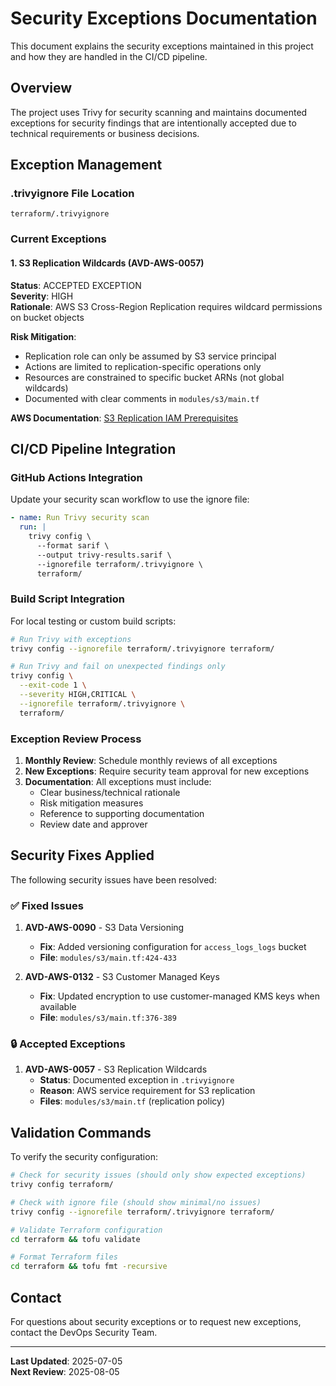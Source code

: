 # Security Exceptions Documentation

This document explains the security exceptions maintained in this project and how they are handled in the CI/CD pipeline.

## Overview

The project uses Trivy for security scanning and maintains documented exceptions for security findings that are intentionally accepted due to technical requirements or business decisions.

## Exception Management

### .trivyignore File Location
```
terraform/.trivyignore
```

### Current Exceptions

#### 1. S3 Replication Wildcards (AVD-AWS-0057)

**Status**: ACCEPTED EXCEPTION  
**Severity**: HIGH  
**Rationale**: AWS S3 Cross-Region Replication requires wildcard permissions on bucket objects

**Risk Mitigation**:
- Replication role can only be assumed by S3 service principal
- Actions are limited to replication-specific operations only
- Resources are constrained to specific bucket ARNs (not global wildcards)
- Documented with clear comments in `modules/s3/main.tf`

**AWS Documentation**: [S3 Replication IAM Prerequisites](https://docs.aws.amazon.com/AmazonS3/latest/userguide/replication-iam-prerequisites.html)

## CI/CD Pipeline Integration

### GitHub Actions Integration

Update your security scan workflow to use the ignore file:

```yaml
- name: Run Trivy security scan
  run: |
    trivy config \
      --format sarif \
      --output trivy-results.sarif \
      --ignorefile terraform/.trivyignore \
      terraform/
```

### Build Script Integration

For local testing or custom build scripts:

```bash
# Run Trivy with exceptions
trivy config --ignorefile terraform/.trivyignore terraform/

# Run Trivy and fail on unexpected findings only
trivy config \
  --exit-code 1 \
  --severity HIGH,CRITICAL \
  --ignorefile terraform/.trivyignore \
  terraform/
```

### Exception Review Process

1. **Monthly Review**: Schedule monthly reviews of all exceptions
2. **New Exceptions**: Require security team approval for new exceptions
3. **Documentation**: All exceptions must include:
   - Clear business/technical rationale
   - Risk mitigation measures
   - Reference to supporting documentation
   - Review date and approver

## Security Fixes Applied

The following security issues have been resolved:

### ✅ Fixed Issues

1. **AVD-AWS-0090** - S3 Data Versioning
   - **Fix**: Added versioning configuration for `access_logs_logs` bucket
   - **File**: `modules/s3/main.tf:424-433`

2. **AVD-AWS-0132** - S3 Customer Managed Keys
   - **Fix**: Updated encryption to use customer-managed KMS keys when available
   - **File**: `modules/s3/main.tf:376-389`

### 🔒 Accepted Exceptions

1. **AVD-AWS-0057** - S3 Replication Wildcards
   - **Status**: Documented exception in `.trivyignore`
   - **Reason**: AWS service requirement for S3 replication
   - **Files**: `modules/s3/main.tf` (replication policy)

## Validation Commands

To verify the security configuration:

```bash
# Check for security issues (should only show expected exceptions)
trivy config terraform/

# Check with ignore file (should show minimal/no issues)
trivy config --ignorefile terraform/.trivyignore terraform/

# Validate Terraform configuration
cd terraform && tofu validate

# Format Terraform files
cd terraform && tofu fmt -recursive
```

## Contact

For questions about security exceptions or to request new exceptions, contact the DevOps Security Team.

---
**Last Updated**: 2025-07-05  
**Next Review**: 2025-08-05